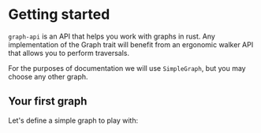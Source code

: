 # Getting started

`graph-api` is an API that helps you work with graphs in rust. Any implementation of the Graph trait will benefit from
an ergonomic walker API that allows you to perform traversals.

For the purposes of documentation we will use `SimpleGraph`, but you may choose any other graph.

## Your first graph

Let's define a simple graph to play with:

